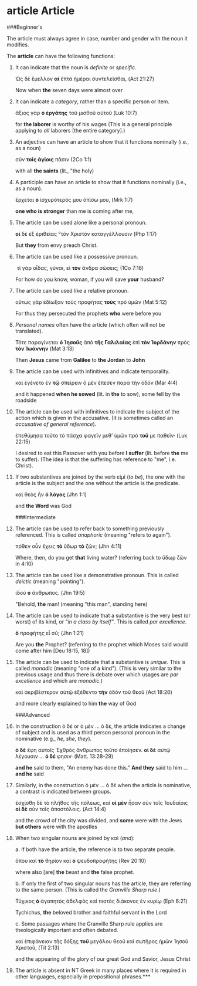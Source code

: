 # article Article
###Beginner's

The article must always agree in case, number and gender with the noun it modifies.

The **article** can have the following functions:

1. It can indicate that the noun is *definite* or *specific*.

	Ὡς δὲ ἔμελλον **αἱ** ἑπτὰ ἡμέραι συντελεῖσθαι, (Act 21:27)

	Now when **the** seven days were almost over

1. It can indicate a *category*, rather than a specific person or item.

	ἄξιος γὰρ **ὁ ἐργάτης** τοῦ μισθοῦ αὐτοῦ (Luk 10:7)
	
	for **the laborer** is worthy of his wages (This is a general principle applying to *all* laborers [the entire category].) 

1. An adjective can have an article to show that it functions nominally (i.e., as a noun)

	 σὺν **τοῖς ἁγίοις** πᾶσιν (2Co 1:1)
	 
	 with all **the saints** (lit., "the holy) 
	 
1. A participle can have an article to show that it functions nominally (i.e., as a noun).

	ἔρχεται **ὁ** ἰσχυρότερός μου ὀπίσω μου, (Mrk 1:7)

	**one who is stronger** than me is coming after me,

1. The article can be used alone like a personal pronoun.
 
	**οἱ** δὲ ἐξ ἐριθείας °τὸν Χριστὸν καταγγέλλουσιν (Php 1:17)
	
	But **they** from envy preach Christ.
	
1. The article can be used like a possessive pronoun.

	 τί γὰρ οἶδας, γύναι, εἰ **τὸν** ἄνδρα σώσεις; (1Co 7:16)
	
	For how do you know, woman, if you will save **your** husband?
	
1. The article can be used like a relative pronoun.

	οὕτως γὰρ ἐδίωξαν τοὺς προφήτας **τοὺς** πρὸ ὑμῶν (Mat 5:12)

	For thus they persecuted the prophets **who** were before you
	
1. *Personal names* often have the article (which often will not be translated).

	Τότε παραγίνεται **ὁ Ἰησοῦς** ἀπὸ **τῆς Γαλιλαίας** ἐπὶ **τὸν Ἰορδάνην** πρὸς **τὸν Ἰωάννην** (Mat 3:13)
	
	Then **Jesus** came from **Galilee** to **the Jordan** to **John**
	
1. The article can be used with infinitives and indicate temporality.

	καὶ ἐγένετο ἐν **τῷ** σπείρειν ὃ μὲν ἔπεσεν παρὰ τὴν ὁδόν (Mar 4:4)

	and it happened **when he sowed** (lit. in **the** to sow), some fell by the roadside
	
1. The article can be used with infinitives to indicate the subject of the action which is given in the accusative. (It is sometimes called an *accusative of general reference*).

	ἐπεθύμησα τοῦτο τὸ πάσχα φαγεῖν μεθʼ ὑμῶν πρὸ **τοῦ** με παθεῖν· (Luk 22:15)
	
	I desired to eat this Passover with you before **I suffer** (lit. before **the** me to suffer). (The idea is that the suffering has reference to "me", i.e. Christ).
	
1. If two substantives are joined by the verb εἰμί (*to be*), the one with the article is the subject and the one without the article is the predicate.

	καὶ θεὸς ἦν **ὁ λόγος** (Jhn 1:1)

	and **the Word** was God

	###Intermediate
	
1.  The article can be used to refer back to something previously referenced. This is called *anaphoric* (meaning "refers to again").

	πόθεν οὖν ἔχεις **τὸ** ὕδωρ **τὸ** ζῶν; (Jhn 4:11)

	Where, then, do you get **that** living water? (referring back to ὕδωρ ζῶν in 4:10)
	
1. The article can be used like a demonstrative pronoun. This is called *deictic* (meaning "pointing").

	ἰδοὺ **ὁ** ἄνθρωπος. (Jhn 19:5)
	
	"Behold, **the** man! (meaning "this man", standing here)


1. The article can be used to indicate that a substantive is the very best (or worst) of its kind, or *"in a class by itself"*. This is called *par excellence*.

	**ὁ** προφήτης εἶ σύ; (Jhn 1:21)
	
	Are you **the** Prophet? (referring to the prophet which Moses said would come after him [Deu 18:15, 18])

1.  The article can be used to indicate that a substantive is *unique*. This is called *monadic* (meaning "one of a kind"). (This is very similar to the previous usage and thus there is debate over which usages are *par excellence* and which are *monadic*.)

	καὶ ἀκριβέστερον αὐτῷ ἐξέθεντο **τὴν** ὁδὸν τοῦ θεοῦ (Act 18:26)
	
	and more clearly explained to him **the** way of God 

	###Advanced

1. In the construction ὁ δέ or ὁ μὲν … ὁ δέ, the article indicates a change of subject and is used as a third person personal pronoun in the nominative (e.g., *he*, *she*, *they*).

	**ὁ δὲ** ἔφη αὐτοῖς Ἐχθρὸς ἄνθρωπος τοῦτο ἐποίησεν. **οἱ δὲ** αὐτῷ λέγουσιν ... **ὁ δέ** φησιν· (Matt. 13:28-29)

	**and he** said to them, "An enemy has done this." **And they** said to him ... **and he** said
	
1. Similarly, in the construction ὁ μὲν … ὁ δέ when the article is nominative, a contrast is indicated between groups.

	ἐσχίσθη δὲ τὸ πλῆθος τῆς πόλεως, καὶ **οἱ μὲν** ἦσαν σὺν τοῖς Ἰουδαίοις **οἱ δὲ** σὺν τοῖς ἀποστόλοις. (Act 14:4)

	and the crowd of the city was divided, and **some** were with the Jews **but others** were with the apostles
	
1. When two singular nouns are joined by καὶ (*and*):

    a. If both have the article, the reference is to two separate people.
    
	ὅπου καὶ **τὸ** θηρίον καὶ **ὁ** ψευδοπροφήτης (Rev 20:10)
	
	where also [are] **the** beast and **the** false prophet.
	
    b. If only the first of two singular nouns has the article, they are referring to the same person. (This is called the *Granville Sharp rule*.)
    
	Τύχικος **ὁ** ἀγαπητὸς ἀδελφὸς καὶ πιστὸς διάκονος ἐν κυρίῳ (Eph 6:21)
	
	Tychichus, **the** beloved brother and faithful servant in the Lord
	
     c. Some passages where the Granville Sharp rule applies are theologically important and often debated.

	καὶ ἐπιφάνειαν τῆς δόξης **τοῦ** μεγάλου θεοῦ καὶ σωτῆρος ἡμῶν Ἰησοῦ Χριστοῦ, (Tit 2:13)
	
	and the appearing of the glory of our great God and Savior, Jesus Christ

1. The article is absent in NT Greek in many places where it is required in other languages, especially in prepositional phrases.***
